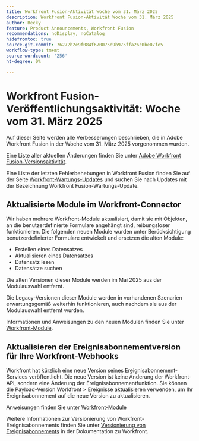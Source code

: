 ```yaml
---
title: Workfront Fusion-Aktivität Woche vom 31. März 2025
description: Workfront Fusion-Aktivität Woche vom 31. März 2025
author: Becky
feature: Product Announcements, Workfront Fusion
recommendations: noDisplay, noCatalog
hidefromtoc: true
source-git-commit: 76272b2e9f084f670075d9b975ffa26c0be07fe5
workflow-type: tm+mt
source-wordcount: '256'
ht-degree: 0%

---
```


# Workfront Fusion-Veröffentlichungsaktivität: Woche vom 31. März 2025

Auf dieser Seite werden alle Verbesserungen beschrieben, die in Adobe Workfront Fusion in der Woche vom 31. März 2025 vorgenommen wurden.

Eine Liste aller aktuellen Änderungen finden Sie unter [Adobe Workfront Fusion-Versionsaktivität](/help/workfront-fusion/fusion-product-releases/fusion-release-activity.md).

Eine Liste der letzten Fehlerbehebungen in Workfront Fusion finden Sie auf der Seite [Workfront-Wartungs-Updates](https://experienceleague.adobe.com/en/docs/workfront-known-issues/releases/current-updates) und suchen Sie nach Updates mit der Bezeichnung Workfront Fusion-Wartungs-Update.

## Aktualisierte Module im Workfront-Connector

Wir haben mehrere Workfront-Module aktualisiert, damit sie mit Objekten, an die benutzerdefinierte Formulare angehängt sind, reibungsloser funktionieren. Die folgenden neuen Module wurden unter Berücksichtigung benutzerdefinierter Formulare entwickelt und ersetzen die alten Module:

* Erstellen eines Datensatzes
* Aktualisieren eines Datensatzes
* Datensatz lesen
* Datensätze suchen

Die alten Versionen dieser Module werden im Mai 2025 aus der Modulauswahl entfernt.

Die Legacy-Versionen dieser Module werden in vorhandenen Szenarien erwartungsgemäß weiterhin funktionieren, auch nachdem sie aus der Modulauswahl entfernt wurden.

Informationen und Anweisungen zu den neuen Modulen finden Sie unter [Workfront-Module](/help/workfront-fusion/references/apps-and-modules/adobe-connectors/workfront-modules.md).

## Aktualisieren der Ereignisabonnementversion für Ihre Workfront-Webhooks

Workfront hat kürzlich eine neue Version seines Ereignisabonnement-Services veröffentlicht. Die neue Version ist keine Änderung der Workfront-API, sondern eine Änderung der Ereignisabonnementfunktion. Sie können die Payload-Version Workfront > Ereignisse aktualisieren verwenden, um Ihr Ereignisabonnement auf die neue Version zu aktualisieren.

Anweisungen finden Sie unter [Workfront-Module](/help/workfront-fusion/references/apps-and-modules/adobe-connectors/workfront-modules.md)

Weitere Informationen zur Versionierung von Workfront-Ereignisabonnements finden Sie unter [Versionierung von Ereignisabonnements](https://experienceleague.adobe.com/en/docs/workfront/using/adobe-workfront-api/event-subscriptions/event-subs-versioning) in der Dokumentation zu Workfront.

